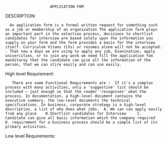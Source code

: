                         APPLICATION FOM 
   DESCRIPTION:

      An application form is a formal written request for something such as a job or membership of an organization The application form plays an important part in the selection process, decisions to shortlist candidates for interview are based solely upon the information you supply on your form and the form provides a basis for the interview itself. Curriculum Vitaes (CVs) or resumes alone will not be accepted. . That now a days we are using to apply any job, Exanination, apply univercities, or to join any work we need fill the application fom manditaroy that the candidate can give all the information of the person, that we can stire easily and can use easily.

   High level Requirement:

       There are some Functional Requirements are :  If it's a complex process with many activities, only a 'suggestive' list should be included – just enough so that the reader 'recognises' what the process. In documentation, a high-level document contains the executive summary, the low-level documents the technical specifications. In business, corporate strategy is a high-level description, a list of who does what jobs.  A. We can can apply easily from any place    B.Shortlist candidates for Interview     C. Canditate can give all basic information which the company required  D. requirement for a business process should be a simple list of its primary activities.



Low level Requirements:



